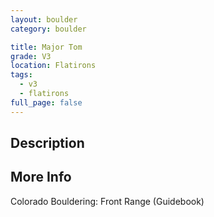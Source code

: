 ```yaml
---
layout: boulder
category: boulder

title: Major Tom
grade: V3
location: Flatirons
tags:
  - v3
  - flatirons
full_page: false
---
```


## Description


## More Info
Colorado Bouldering: Front Range (Guidebook)
